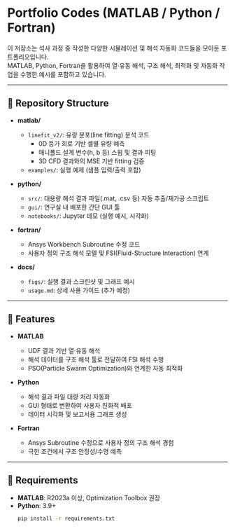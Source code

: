 # Portfolio Codes (MATLAB / Python / Fortran)

이 저장소는 석사 과정 중 작성한 다양한 시뮬레이션 및 해석 자동화 코드들을 모아둔 포트폴리오입니다.  
MATLAB, Python, Fortran을 활용하여 열·유동 해석, 구조 해석, 최적화 및 자동화 작업을 수행한 예시를 포함하고 있습니다.

---

## 📂 Repository Structure

- **matlab/**
  - `linefit_v2/`: 유량 분포(line fitting) 분석 코드  
    - 0D 등가 회로 기반 셀별 유량 예측  
    - 매니폴드 설계 변수(h, b 등) 스윕 및 결과 피팅  
    - 3D CFD 결과와의 MSE 기반 fitting 검증
  - `examples/`: 실행 예제 (샘플 입력/출력 포함)

- **python/**
  - `src/`: 대용량 해석 결과 파일(.mat, .csv 등) 자동 추출/재가공 스크립트  
  - `gui/`: 연구실 내 배포한 간단 GUI 툴  
  - `notebooks/`: Jupyter 데모 (실행 예시, 시각화)

- **fortran/**
  - Ansys Workbench Subroutine 수정 코드  
  - 사용자 정의 구조 해석 모델 및 FSI(Fluid-Structure Interaction) 연계

- **docs/**
  - `figs/`: 실행 결과 스크린샷 및 그래프 예시  
  - `usage.md`: 상세 사용 가이드 (추가 예정)

---

## 🚀 Features

- **MATLAB**
  - UDF 결과 기반 열·유동 해석
  - 해석 데이터를 구조 해석 툴로 전달하여 FSI 해석 수행
  - PSO(Particle Swarm Optimization)와 연계한 자동 최적화

- **Python**
  - 해석 결과 파일 대량 처리 자동화
  - GUI 형태로 변환하여 사용자 친화적 배포
  - 데이터 시각화 및 보고서용 그래프 생성

- **Fortran**
  - Ansys Subroutine 수정으로 사용자 정의 구조 해석 경험
  - 극한 조건에서 구조 안정성/수명 예측

---

## 🔧 Requirements

- **MATLAB**: R2023a 이상, Optimization Toolbox 권장  
- **Python**: 3.9+  
  ```bash
  pip install -r requirements.txt
